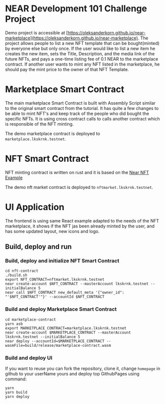 # NEAR Development 101 Challenge Project

Demo project is accessible at [https://oleksanderkorn.github.io/near-marketplace](https://oleksanderkorn.github.io/near-marketplace).
The project allows people to list a new NFT template that can be bought(minted) by everyone else but only once.
If the user would like to list a new item he creates the new item, sets the Title, Description, and the media link of the future NFTs,
and pays a one-time listing fee of 0.1 NEAR to the marketplace contract.
If another user wants to mint any NFT listed in the marketplace, he should pay the mint price to the owner of that NFT Template.

# Marketplace Smart Contract

The main marketplace Smart Contract is built with Assembly Script similar to the original smart contract from the tutorial.
It has quite a few changes to be able to mint NFT's and keep track of the people who did bought the specific NFTs.
It is using cross contract calls to calls another contract which is responsible of the NFT minting.

The demo marketplace contract is deployed to `marketplace.lkskrnk.testnet`.

# NFT Smart Contract

NFT minting contract is written on rust and it is based on the [Near NFT Example](https://examples.near.org/NFT)

The demo nft market contract is deployed to `nftmarket.lkskrnk.testnet`.

# UI Application

The frontend is using same React example adapted to the needs of the NFT marketplace, it shows if the NFT jas been already minted by the user,
and has some updated layout, new icons and logo.

## Build, deploy and run

### Build, deploy and initialize NFT Smart Contract

```
cd nft-contract
./build.sh
export NFT_CONTRACT=nftmarket.lkskrnk.testnet
near create-account $NFT_CONTRACT --masterAccount lkskrnk.testnet --initialBalance 5
near call $NFT_CONTRACT new_default_meta '{"owner_id": "'$NFT_CONTRACT'"}' --accountId $NFT_CONTRACT
```

### Build and deploy Marketplace Smart Contract

```
cd marketplace-contract
yarn asb
export MARKETPLACE_CONTRACT=marketplace.lkskrnk.testnet
near create-account $MARKETPLACE_CONTRACT --masterAccount lkskrnk.testnet --initialBalance 5
near deploy --accountId=$MARKETPLACE_CONTRACT --wasmFile=build/release/marketplace-contract.wasm
```

### Build and deploy UI

If you want to reuse you can fork the repository, clone it, change `homepage` in github to your userName yours and deploy top GithubPages using command:

```
yarn
yarn build
yarn deploy
```
